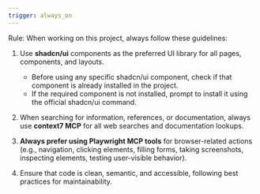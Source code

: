 ```yaml
---
trigger: always_on
---
```


Rule: When working on this project, always follow these guidelines:

1. Use **shadcn/ui** components as the preferred UI library for all pages, components, and layouts.

   - Before using any specific shadcn/ui component, check if that component is already installed in the project.
   - If the required component is not installed, prompt to install it using the official shadcn/ui command.

2. When searching for information, references, or documentation, always use **context7 MCP** for all web searches and documentation lookups.

3. **Always prefer using Playwright MCP tools** for browser-related actions (e.g., navigation, clicking elements, filling forms, taking screenshots, inspecting elements, testing user-visible behavior).

4. Ensure that code is clean, semantic, and accessible, following best practices for maintainability.
